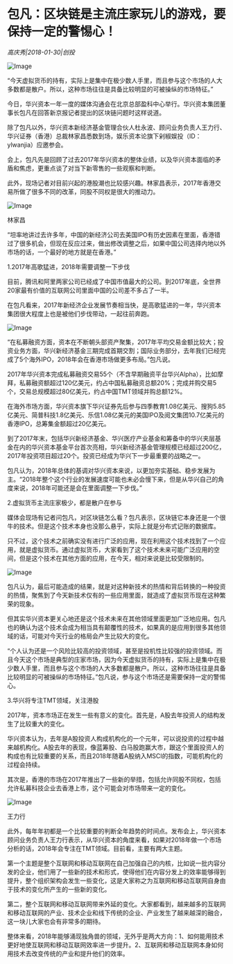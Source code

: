 # 包凡：区块链是主流庄家玩儿的游戏，要保持一定的警惕心！

*高庆秀|2018-01-30|创投*

![Image](http://p3.pstatp.com/large/5e79000190d91b20c316)

“今天虚拟货币的持有，实际上是集中在极少数人手里，而且参与这个市场的人大多数都是散户。所以，这种市场往往是具备比较明显的可被操纵的市场特征。”

今日，华兴资本一年一度的媒体沟通会在北京总部盈科中心举行。华兴资本集团董事长包凡在回答新京报记者提出的区块链问题时这样说道。

除了包凡以外，华兴资本新经济基金管理合伙人杜永波、顾问业务负责人王力行、华兴证券（香港）总裁林家昌悉数到场，娱乐资本论旗下剁椒娱投（ID：ylwanjia）应邀参会。

会上，包凡先是回顾了过去2017年华兴资本的整体业绩，以及华兴资本面临的矛盾和焦虑，更重点谈了对当下新零售的一些观察和判断。

此外，现场记者对目前兴起的港股潮也比较感兴趣。林家昌表示，2017年香港交易所做了很多不同的改革，同股不同权是很大的推动力。

![Image](http://p1.pstatp.com/large/5e77000272743ac3dfbe)

林家昌

“坦率地讲过去许多年，中国的新经济公司去美国IPO有历史因素在里面，香港错过了很多机会，但现在反应过来，做出修改调整之后，如果中国公司选择内地以外市场的话，一个最好的地方就是在香港。”

1.2017年高歌猛进，2018年需要调整一下步伐

目前，腾讯和阿里两家公司已经成了中国市值最大的公司。到2017年底，全世界20家最有价值的互联网公司里面中国的公司差不多占了一半。

在包凡看来，2017年新经济企业发展节奏相当快，是高歌猛进的一年，华兴资本集团很大程度上也是被他们步伐带动，一起往前奔跑。

![Image](http://p7.pstatp.com/large/5e7600018eecb74d07cd)

“在私募融资方面，资本在不断朝头部资产聚集，2017年平均交易金额比较大；投资业务方面，华兴新经济基金三期完成首期交割；国际业务部分，去年我们已经完成了5个海外IPO，2018年会在香港市场做更多布局。”包凡说。

2017年华兴资本完成私募融资交易55个（不含早期融资平台华兴Alpha），比如摩拜，私募融资额超过120亿美元，约占中国私募融资总额20%；完成并购交易5个，交易总规模超过80亿美元，约占中国TMT领域并购总额12%。

在海外市场方面，华兴资本旗下华兴证券先后参与四季教育1.08亿美元、搜狗5.85亿美元、简普科技1.8亿美元、乐信1.08亿美元的美国IPO及阅文集团10.7亿美元的香港IPO，总筹集金额超过20亿美元。

到了2017年末，包括华兴新经济基金、华兴医疗产业基金和筹备中的华兴夹层基金在内的华兴资本基金平台首次亮相，华兴新经济基金管理规模已经超过200亿，2017年投资项目超过20个。投资已经成为华兴下一步最重要的战略之一。

包凡认为，2018年总体的基调对华兴资本来说，以更加夯实基础、稳步发展为主。“2018年整个这个行业的发展速度可能也未必会慢下来，但是从华兴自己的角度来说，2018年可能还是会在里面调整一下步伐。”

2.虚拟货币主流庄家极少，都是散户在参与

媒体会现场有记者问包凡，对区块链怎么看？包凡表示，区块链它本身还是一个很牛的技术。但是这个技术本身也没那么悬乎，实际上就是分布式记账的数据库。

只不过，这个技术之前确实没有进行广泛的应用，现在利用这个技术找到了一个应用，就是虚拟货币。通过虚拟货币，大家看到了这个技术未来可能广泛应用的空间，但是这个技术在其他方面的应用，在今天，相对来说是比较受限制的。

![Image](http://p2.pstatp.com/large/5e73000410f562d11106)

包凡认为，最后可能造成的结果，就是对这种新技术的热情和背后转换的一种投资的热情，聚焦到了今天新技术仅有的一些应用里面，就造成了虚拟货币现在这种繁荣的现象。

但其实华兴资本更关心地还是这个技术未来在其他领域里面更加广泛地应用。包凡也的确认为这个技术会成为相当具有颠覆性的技术，如果真的是应用到很多其他领域的话，可能对今天行业的格局会产生比较大的变化。

“个人认为还是一个风险比较高的投资领域，甚至是投机性比较强的投资领域。而且今天这个市场是典型的庄家市场，因为今天虚拟货币的持有，实际上是集中在极少数人手里，而且参与这个市场的人大多数都是散户。所以，这种市场往往是具备比较明显的可被操纵的市场特征。”包凡说，参与这个市场还是需要保持一定的警惕心。

3.华兴将专注TMT领域，关注港股

2017年，资本市场正在发生一些有意义的变化。首先是，A股去年投资人的结构发生了比较重大的变化。

华兴资本认为，去年是A股投资人构成机构化的一个元年，可以说投资的过程中越来越机构化。A股去年的表现，像蓝筹股、白马股跑赢大市，跟这个里面投资人的构成也有比较重要的关系，而且2018年随着A股纳入MSCI的指数，可能机构化的过程会持续。

其次是，香港的市场在2017年推出了一些新的举措，包括允许同股不同权，包括允许私募科技企业去香港上市，这个可能会对市场带来一定的变化。

![Image](http://p2.pstatp.com/large/5e740003d558ca9049c3)

王力行

此外，每年年初都是一个比较重要的判断全年趋势的时间点。发布会上，华兴资本顾问业务负责人王力行表示，从华兴资本的角度来看，如果对2018年做一个市场分析的话，2018年会专注在TMT领域。目前看，主要有两大主题。

第一个主题是整个互联网和移动互联网在自己加强自己的内核，比如说一批内容分发的企业，他们用了一些新的技术和形式，使得他们在内容分发上的效率能够得到提升，整个组织架构会发生一些变化，这是大家称之为互联网和移动互联网自身由于技术的变化所产生的一些新的变化。

第二，整个互联网和移动互联网带来外延的变化。大家都看到，越来越多的互联网和移动互联网的产业、技术企业和线下传统的企业、产业发生了越来越深的融合，这一块儿大家也会有非常多的期待。

整体来看，2018年能够涌现独角兽的领域，无外乎是两大方向：1、如何能用技术更好地使互联网和移动互联网效率进一步提升。2、互联网和移动互联网本身如何用技术去改变传统的产业和提升他们的效率。


